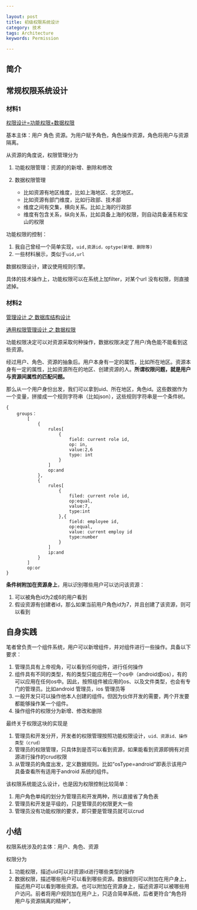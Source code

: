 ```yaml
---

layout: post
title: 初级权限系统设计
category: 技术
tags: Architecture
keywords: Permission

---
```


## 简介

## 常规权限系统设计

### 材料1

[权限设计=功能权限+数据权限](https://www.jianshu.com/p/0ab125cf8258)

基本主体：用户 角色 资源。为用户赋予角色，角色操作资源，角色将用户与资源隔离。

从资源的角度说，权限管理分为

1. 功能权限管理：资源的的新增、删除和修改
2. 数据权限管理

	* 比如资源有地区维度，比如上海地区、北京地区。
	* 比如资源有部门维度，比如行政部、技术部
	* 维度之间有交集，横向关系。比如上海的行政部
	* 维度有包含关系，纵向关系，比如具备上海的权限，则自动具备浦东和宝山的权限


功能权限的控制：

1. 我自己曾经一个简单实现，`uid,资源id，optype(新增、删除等)`
2. 一些材料展示，类似于`uid,url`

数据权限设计，建议使用规则引擎。

具体的技术操作上，功能权限可以在系统上加filter，对某个url 没有权限，则直接滤掉。

### 材料2

[管理设计 之 数据库结构设计](http://www.cnblogs.com/leoxie2011/archive/2011/05/19/2050626.html)

[通用权限管理设计 之 数据权限](http://www.cnblogs.com/leoxie2011/archive/2012/03/20/2408542.html)

功能权限决定可以对资源采取何种操作，数据权限决定了用户/角色能不能看到这些资源。

经过用户、角色、资源的抽象后。用户本身有一定的属性，比如所在地区。资源本身有一定的属性，比如资源所在的地区、创建资源的人。**所谓权限问题，就是用户与资源间属性的匹配问题。**

那么从一个用户身份出发，我们可以拿到uid、所在地区，角色id。这些数据作为一个变量，拼接成一个规则字符串（比如json），这些规则字符串是一个条件树。

	{
		groups：
			[
				{
					rules[
						{
							field: current role id,
							op: in,
							value:2,6
							typo: int
						}
					]
					op:and
				},
				{
					rules[
						{
							filed: current role id,
							op:equal,
							value:7,
							type:int
						},{
							field: employee id,
							op:equal,
							value: current employ id
							type:number
						}
					]
					ip:and
				}
			]
			op:or
	}

**条件树附加在资源身上**，用以识别哪些用户可以访问该资源：

1. 可以被角色id为2或6的用户看到
2. 假设资源有创建者id，那么如果当前用户角色id为7，并且创建了该资源，则可以看到


## 自身实践

笔者曾负责一个组件系统，用户可以新增组件，并对组件进行一些操作。具备以下要求：

1. 管理员具有上帝视角，可以看到任何组件，进行任何操作
2. 组件具有不同的类型，有的类型只能应用在一个os中（android或ios），有的可以应用在任何os中。因此，按照组件被应用的os、以及文件类型，也会有专门的管理员。比如android 管理员，ios 管理员等
3. 一般开发只可以操作他本人创建的组件。但因为伙伴开发的需要，两个开发要都能够操作某一个组件。
4. 操作组件的权限分为新增、修改和删除

最终关于权限这块的实现是

1. 管理员和开发分开，开发者的权限管理按照功能权限设计，`uid、资源id、操作类型（crud）`
2. 管理员的权限管理，只具体到是否可以看到资源，如果能看到资源即拥有对资源进行操作的crud权限
3. 从管理员的角度出发，定义数据规则。比如“osType=android”即表示该用户具备查看所有适用于android 系统的组件。

该权限系统能这么设计，也是因为权限控制比较简单：

1. 用户角色单纯的划分为管理员和开发两种，所以直接省了角色表
2. 管理员和开发是平级的，只是管理员的权限更大一些
3. 管理员没有功能权限的要求，即只要是管理员就可以crud


## 小结

权限系统涉及的主体：用户、角色、资源

权限分为

1. 功能权限，描述uid可以对资源id进行哪些类型的操作
2. 数据权限，描述哪些用户可以看到哪些资源。数据规则可以附加在用户身上，描述用户可以看到哪些资源。也可以附加在资源身上，描述资源可以被哪些用户访问。前者将用户规则加在用户上，只适合简单系统，后者更符合“角色将用户与资源隔离的精神”，





